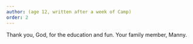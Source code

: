 ```yaml
---
author: (age 12, written after a week of Camp)
order: 2
---
```

Thank you, God, for the education and fun. Your family member, Manny.